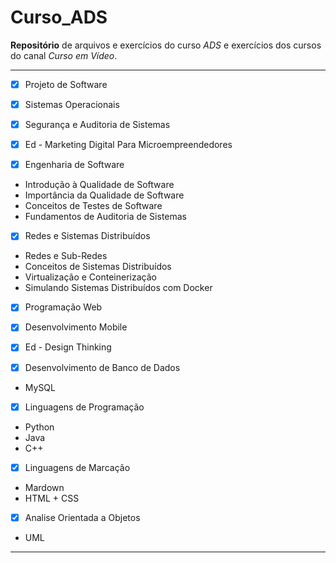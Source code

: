 # Curso_ADS
 **Repositório** de arquivos e exercícios do curso *ADS* e exercícios dos cursos do canal *Curso em Vídeo*.

***
 - [x] Projeto de Software
 - [x] Sistemas Operacionais
 - [x] Segurança e Auditoria de Sistemas
 - [x] Ed - Marketing Digital Para Microempreendedores

 - [x] Engenharia de Software
  * Introdução à Qualidade de Software
  * Importância da Qualidade de Software
  * Conceitos de Testes de Software
  * Fundamentos de Auditoria de Sistemas
 
 - [x] Redes e Sistemas Distribuídos
  * Redes e Sub-Redes
  * Conceitos de Sistemas Distribuídos
  * Virtualização e Conteinerização
  * Simulando Sistemas Distribuídos com Docker

 - [x] Programação Web
 - [x] Desenvolvimento Mobile
 - [x] Ed - Design Thinking

 - [x] Desenvolvimento de Banco de Dados

  * MySQL

 - [x] Linguagens de Programação

  * Python
  * Java
  * C++

 - [x] Linguagens de Marcação

  * Mardown
  * HTML + CSS

 - [x] Analise Orientada a Objetos

  * UML
  
***
